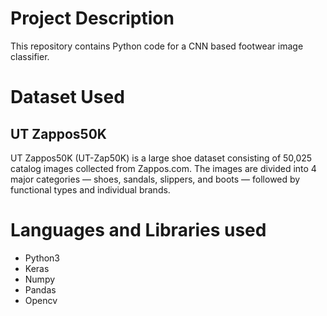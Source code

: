 # Project Description

This repository contains Python code for a CNN based footwear image classifier.

# Dataset Used

## UT Zappos50K

UT Zappos50K (UT-Zap50K) is a large shoe dataset consisting of 50,025 catalog images collected from Zappos.com. The images are divided into 4 major categories — shoes, sandals, slippers, and boots — followed by functional types and individual brands.

# Languages and Libraries used

* Python3
* Keras
* Numpy
* Pandas
* Opencv
